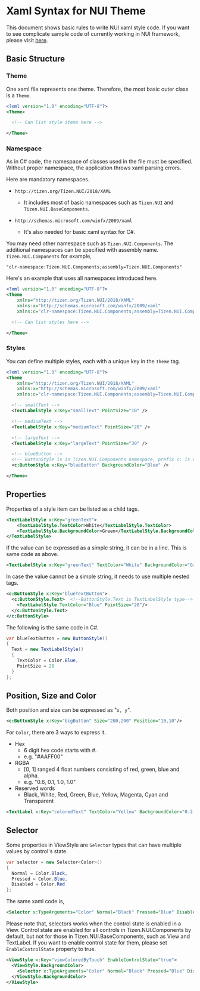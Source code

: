 # Xaml Syntax for NUI Theme

This document shows basic rules to write NUI xaml style code. If you want to see complicate sample code of currently working in NUI framework, please visit [here](https://github.com/Samsung/TizenFX/blob/master/src/Tizen.NUI.Components/res/Theme/Tizen.NUI.Components_Tizen.NUI.Theme.Common.xaml).


## Basic Structure

### Theme
One xaml file represents one theme. Therefore, the most basic outer class is a `Theme`.

```xml
<?xml version="1.0" encoding="UTF-8"?>
<Theme>

  <!-- Can list style items here -->

</Theme>
```

### Namespace
As in C# code, the namespace of classes used in the file must be specified. Without proper namespace, the application throws xaml parsing errors.

Here are mandatory namespaces.

* `http://tizen.org/Tizen.NUI/2018/XAML`
    * It includes most of basic namespaces such as `Tizen.NUI` and `Tizen.NUI.BaseComponents`.

* `http://schemas.microsoft.com/winfx/2009/xaml`
    * It's also needed for basic xaml syntax for C#.

You may need other namespace such as `Tizen.NUI.Components`.
The additional namespaces can be specified with assembly name.
`Tizen.NUI.Components` for example,
```
"clr-namespace:Tizen.NUI.Components;assembly=Tizen.NUI.Components"
```

Here's an example that uses all namespaces introduced here.
```xml
<?xml version="1.0" encoding="UTF-8"?>
<Theme
    xmlns="http://tizen.org/Tizen.NUI/2018/XAML"
    xmlns:x="http://schemas.microsoft.com/winfx/2009/xaml"
    xmlns:c="clr-namespace:Tizen.NUI.Components;assembly=Tizen.NUI.Components">

  <!-- Can list styles here -->

</Theme>
```

### Styles

You can define multiple styles, each with a unique key in the `Theme` tag.

```xml
<?xml version="1.0" encoding="UTF-8"?>
<Theme
    xmlns="http://tizen.org/Tizen.NUI/2018/XAML"
    xmlns:x="http://schemas.microsoft.com/winfx/2009/xaml"
    xmlns:c="clr-namespace:Tizen.NUI.Components;assembly=Tizen.NUI.Components">

  <!-- smallText -->
  <TextLabelStyle x:Key="smallText" PointSize="10" />

  <!-- mediumText -->
  <TextLabelStyle x:Key="mediumText" PointSize="20" />

  <!-- largeText -->
  <TextLabelStyle x:Key="largeText" PointSize="30" />

  <!-- blueButton -->
  <!-- ButtonStyle is in Tizen.NUI.Components namespace, prefix c: is needed-->
  <c:ButtonStyle x:Key="blueButton" BackgroundColor="Blue" />

</Theme>
```

## Properties

Properties of a style item can be listed as a child tags.

```xml
<TextLabelStyle x:Key="greenText">
    <TextLabelStyle.TextColor>White</TextLabelStyle.TextColor>
    <TextLabelStyle.BackgroundColor>Green</TextLabelStyle.BackgroundColor>
</TextLabelStyle>
```

If the value can be expressed as a simple string, it can be in a line. This is same code as above.

```xml
<TextLabelStyle x:Key="greenText" TextColor="White" BackgroundColor="Green" />
```

In case the value cannot be a simple string, it needs to use multiple nested tags.

```xml
<c:ButtonStyle x:Key="blueTextButton">
  <c:ButtonStyle.Text>  <!--ButtonStyle.Text is TextLabelStyle type-->
    <TextLabelStyle TextColor="Blue" PointSize="20"/>
  </c:ButtonStyle.Text>
</c:ButtonStyle>
```

The following is the same code in C#.

```C#
var blueTextButton = new ButtonStyle()
{
  Text = new TextLabelStyle()
  {
    TextColor = Color.Blue,
    PointSize = 20
  }
};
```

## Position, Size and Color

Both position and size can be expressed as "`x, y`".

```xml
<c:ButtonStyle x:Key="bigButton" Size="200,200" Position="10,10"/>
```

For `Color`, there are 3 ways to express it.
* Hex
  * 6 digit hex code starts with #.
  * e.g. "#AAFF00"
* RGBA
  * [0, 1] ranged 4 float numbers consisting of red, green, blue and alpha.
  * e.g. "0.6, 0.1, 1.0, 1.0"
* Reserved words
  * Black, White, Red, Green, Blue, Yellow, Magenta, Cyan and Transparent

```xml
<TextLabel x:Key="coloredText" TextColor="Yellow" BackgroundColor="0.2, 0.3, 1.0, 0.5" />
```


## Selector

Some properties in ViewStyle are `Selector` types that can have multiple values by control's state.

```C#
var selector = new Selector<Color>()
{
  Normal = Color.Black,
  Pressed = Color.Blue,
  Disabled = Color.Red
};
```

The same xaml code is,
```xml
<Selector x:TypeArguments="Color" Normal="Black" Pressed="Blue" Disabled="Red"/>
```

Please note that, selectors works when the control state is enabled in a View. Control state are enabled for all controls in Tizen.NUI.Components by default, but not for those in Tizen.NUI.BaseComponents, such as View and TextLabel. If you want to enable control state for them, please set `EnableControlState` property to true.

```xml
<ViewStyle x:Key="viewColoredByTouch" EnableControlState="true">
  <ViewStyle.BackgroundColor>
    <Selector x:TypeArguments="Color" Normal="Black" Pressed="Blue" Disabled="Red"/>
  </ViewStyle.BackgroundColor>
</ViewStyle>
```
